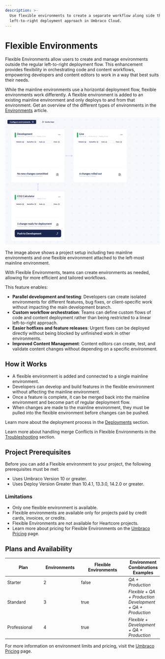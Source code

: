 ```yaml
---
description: >-
  Use flexible environments to create a separate workflow along side the
  left-to-right deployment approach in Umbraco Cloud.
---
```


# Flexible Environments

Flexible Environments allow users to create and manage environments outside the regular left-to-right deployment flow. This enhancement provides flexibility in orchestrating code and content workflows, empowering developers and content editors to work in a way that best suits their needs.

While the mainline environments use a horizontal deployment flow, flexible environments work differently. A flexible environment is added to an existing mainline environment and only deploys to and from that environment. Get an overview of the different types of environments in the [Environments](environments.md) article.

![A Cloud project set up with two mainline environments and one flexible environment](images/cloud-environments.png)

The image above shows a project setup including two mainline environments and one flexible environment attached to the left-most mainline environment.

With Flexible Environments, teams can create environments as needed, allowing for more efficient and tailored workflows.

This feature enables:

* **Parallel development and testing**: Developers can create isolated environments for different features, bug fixes, or client-specific work without impacting the main development branch.
* **Custom workflow orchestration**: Teams can define custom flows of code and content deployment rather than being restricted to a linear left-to-right approach.
* **Easier hotfixes and feature releases**: Urgent fixes can be deployed directly without being blocked by unfinished work in other environments.
* **Improved Content Management**: Content editors can create, test, and validate content changes without depending on a specific environment.

## How it Works

* A flexible environment is added and connected to a single mainline environment.
* Developers can develop and build features in the flexible environment without affecting the mainline environment.
* Once a feature is complete, it can be merged back into the mainline environment and become part of regular deployment flow.
* When changes are made to the mainline environment, they must be pulled into the flexible environment before changes can be pushed.

Learn more about the deployment process in the [Deployments](../../build-and-customize-your-solution/handle-deployments-and-environments/deployment/) section.

Learn more about handling merge Conflicts in Flexible Environments in the [Troubleshooting](../../optimize-and-maintain-your-site/monitor-and-troubleshoot/resolve-issues-quickly-and-efficiently/deployments/merge-conflicts-on-flexible-environments.md) section.

## Project Prerequisites

Before you can add a Flexible environment to your project, the following prerequisites must be met:

* Uses Umbraco Version 10 or greater.
* Uses Deploy Version Greater than 10.4.1, 13.3.0, 14.2.0 or greater.

### Limitations

* Only one flexible environment is available.
* Flexible environments are available only for projects paid by credit cards, invoices, or credits.
* Flexible Environments are not available for Heartcore projects.
* Learn more about pricing for Flexible Environments on the [Umbraco Pricing](https://umbraco.com/pricing/) page.

## Plans and Availability

<table><thead><tr><th width="117">Plan</th><th width="116" data-type="number">Environments</th><th width="167" data-type="checkbox">Flexible Environments</th><th>Environment Combinations Examples</th></tr></thead><tbody><tr><td>Starter</td><td>2</td><td>false</td><td><em>QA + Production</em></td></tr><tr><td>Standard</td><td>3</td><td>true</td><td><em>Flexible + QA + Production</em><br><em>Development + QA + Production</em></td></tr><tr><td>Professional</td><td>4</td><td>true</td><td><em>Flexible + Development + QA + Production</em></td></tr></tbody></table>

For more information on environment limits and pricing, visit the [Umbraco Pricing](https://umbraco.com/pricing/) page.
